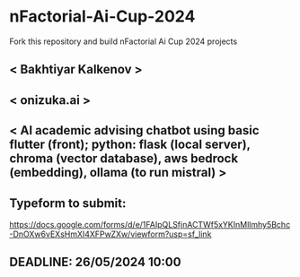 # nFactorial-Ai-Cup-2024
Fork this repository and build nFactorial Ai Cup 2024 projects 

## < Bakhtiyar Kalkenov >

## < onizuka.ai >

## < AI academic advising chatbot using basic flutter (front); python: flask (local server), chroma (vector database), aws bedrock (embedding), ollama (to run mistral) >


## Typeform to submit:
https://docs.google.com/forms/d/e/1FAIpQLSfjnACTWf5xYKInMllmhy5Bchc-DnOXw6vEXsHmXI4XFPwZXw/viewform?usp=sf_link

## DEADLINE: 26/05/2024 10:00
